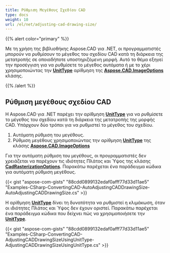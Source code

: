 ```yaml
---
title: Ρύθμιση Μεγέθους Σχεδίου CAD
type: docs
weight: 10
url: /el/net/adjusting-cad-drawing-size/
---
```


{{% alert color="primary" %}}

Με τη χρήση της βιβλιοθήκης Aspose.CAD για .NET, οι προγραμματιστές μπορούν να ρυθμίσουν το μέγεθος του σχεδίου CAD κατά τη διάρκεια της μετατροπής σε οποιαδήποτε υποστηριζόμενη μορφή. Αυτό το θέμα εξηγεί την προσέγγιση για να ρυθμίσετε το μέγεθος αυτόματα ή με το χέρι χρησιμοποιώντας την [**UnitType**](https://reference.aspose.com/cad/net/aspose.cad.imageoptions/unittype) αρίθμηση της [**Aspose.CAD.ImageOptions**](https://reference.aspose.com/cad/net/aspose.cad.imageoptions) κλάσης.

{{% /alert %}}

## **Ρύθμιση μεγέθους σχεδίου CAD**

Η Aspose.CAD για .NET παρέχει την αρίθμηση [**UnitType**](https://reference.aspose.com/cad/net/aspose.cad.imageoptions/unittype) για να ρυθμίσετε το μέγεθος του σχεδίου κατά τη διάρκεια της μετατροπής της μορφής CAD. Υπάρχουν δύο τρόποι για να ρυθμιστεί το μέγεθος του σχεδίου.

1. Αυτόματη ρύθμιση του μεγέθους.
1. Ρύθμιση μεγέθους χρησιμοποιώντας την αρίθμηση [**UnitType**](https://reference.aspose.com/cad/net/aspose.cad.imageoptions/unittype) της κλάσης [**Aspose.CAD.ImageOptions**](https://reference.aspose.com/cad/net/aspose.cad.imageoptions)

Για την αυτόματη ρύθμιση του μεγέθους, οι προγραμματιστές δεν χρειάζεται να παρέχουν τις ιδιότητες Πλάτος και Ύψος της κλάσης [**CadRasterizationOptions**](https://reference.aspose.com/cad/net/aspose.cad.imageoptions/cadrasterizationoptions/properties/index). Παρακάτω παρέχεται ένα παράδειγμα κώδικα για αυτόματη ρύθμιση μεγέθους.

{{< gist "aspose-com-gists" "88cdd0899132edaf0afff77d33d11ae5" "Examples-CSharp-ConvertingCAD-AutoAdjustingCADDrawingSize-AutoAdjustingCADDrawingSize.cs" >}}

Η αρίθμηση [**UnitType**](https://reference.aspose.com/cad/net/aspose.cad.imageoptions/unittype) δίνει τη δυνατότητα να ρυθμιστεί η κλιμάκωση, όταν οι ιδιότητες Πλάτος και Ύψος δεν έχουν οριστεί. Παρακάτω παρέχεται ένα παράδειγμα κώδικα που δείχνει πώς να χρησιμοποιήσετε την [**UnitType**](https://reference.aspose.com/cad/net/aspose.cad.imageoptions/unittype).

{{< gist "aspose-com-gists" "88cdd0899132edaf0afff77d33d11ae5" "Examples-CSharp-ConvertingCAD-AdjustingCADDrawingSizeUsingUnitType-AdjustingCADDrawingSizeUsingUnitType.cs" >}}
